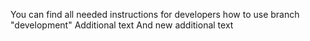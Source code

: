 You can find all needed instructions for developers how to use branch "development"
Additional text
And new additional text
